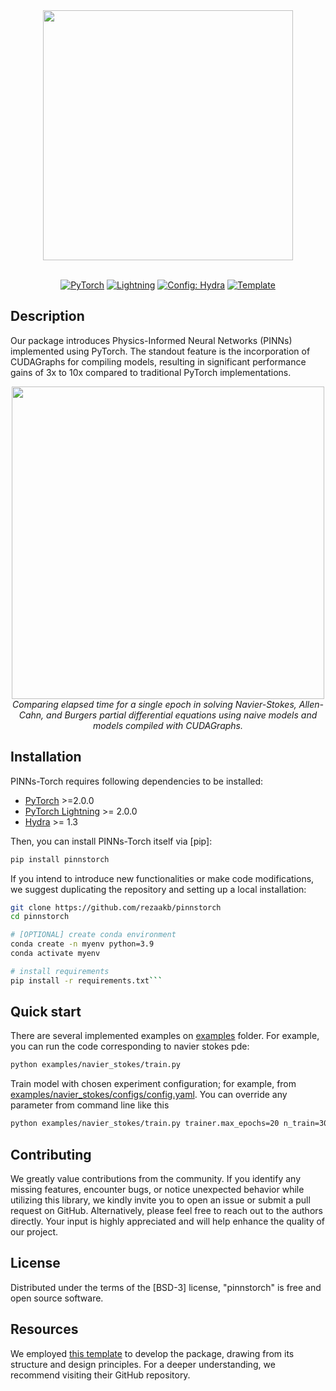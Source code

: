 
<div align="center">

<img src="http://drive.google.com/uc?export=view&id=1JO83M12_y2F8h7QYZZSK5NXkRSdWnSqy" width="400">
</br>
</br>

<a href="https://pytorch.org/get-started/locally/"><img alt="PyTorch" src="https://img.shields.io/badge/PyTorch-ee4c2c?logo=pytorch&logoColor=white"></a>
<a href="https://pytorchlightning.ai/"><img alt="Lightning" src="https://img.shields.io/badge/-Lightning-792ee5?logo=pytorchlightning&logoColor=white"></a>
<a href="https://hydra.cc/"><img alt="Config: Hydra" src="https://img.shields.io/badge/Config-Hydra-89b8cd"></a>
<a href="https://github.com/ashleve/lightning-hydra-template"><img alt="Template" src="https://img.shields.io/badge/-Lightning--Hydra--Template-017F2F?style=flat&logo=github&labelColor=gray"></a><br>

</div>


## Description

Our package introduces Physics-Informed Neural Networks (PINNs) implemented using PyTorch. The standout feature is the incorporation of CUDAGraphs for compiling models, resulting in significant performance gains of 3x to 10x compared to traditional PyTorch implementations.

<div align="center">
<img src="http://drive.google.com/uc?export=view&id=1qbDpnSZiDRm5CQKjAUkNsfYcDqLEShQA" width="500">
</br>
<em>Comparing elapsed time for a single epoch in solving Navier-Stokes, Allen-Cahn, and Burgers partial differential equations using naive models and models compiled with CUDAGraphs. </em>
</div>


## Installation

PINNs-Torch requires following dependencies to be installed:

- [PyTorch](https://pytorch.org) >=2.0.0
- [PyTorch Lightning](https://lightning.ai/) >= 2.0.0
- [Hydra](https://hydra.cc/docs/intro/) >= 1.3

Then, you can install PINNs-Torch itself via [pip]:


```bash
pip install pinnstorch
```

If you intend to introduce new functionalities or make code modifications, we suggest duplicating the repository and setting up a local installation:

```bash
git clone https://github.com/rezaakb/pinnstorch
cd pinnstorch

# [OPTIONAL] create conda environment
conda create -n myenv python=3.9
conda activate myenv

# install requirements
pip install -r requirements.txt```
```

## Quick start

There are several implemented examples on [examples](examples) folder. For example, you can run the code corresponding to navier stokes pde: 

```bash
python examples/navier_stokes/train.py
```

Train model with chosen experiment configuration; for example, from [examples/navier_stokes/configs/config.yaml](examples/navier_stokes/configs/config.yaml). You can override any parameter from command line like this

```bash
python examples/navier_stokes/train.py trainer.max_epochs=20 n_train=3000
```

## Contributing

We greatly value contributions from the community. If you identify any missing features, encounter bugs, or notice unexpected behavior while utilizing this library, we kindly invite you to open an issue or submit a pull request on GitHub. Alternatively, please feel free to reach out to the authors directly. Your input is highly appreciated and will help enhance the quality of our project.

## License

Distributed under the terms of the [BSD-3] license, "pinnstorch" is free and open source software.

## Resources

We employed [this template](https://github.com/ashleve/lightning-hydra-template) to develop the package, drawing from its structure and design principles. For a deeper understanding, we recommend visiting their GitHub repository.